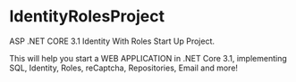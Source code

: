 # IdentityRolesProject
ASP .NET CORE 3.1 Identity With Roles Start Up Project.

This will help you start a WEB APPLICATION in .NET Core 3.1, implementing SQL, Identity, Roles, reCaptcha, Repositories, Email and more! 
